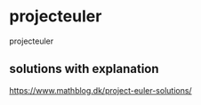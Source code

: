# projecteuler

projecteuler

## solutions with explanation

https://www.mathblog.dk/project-euler-solutions/
